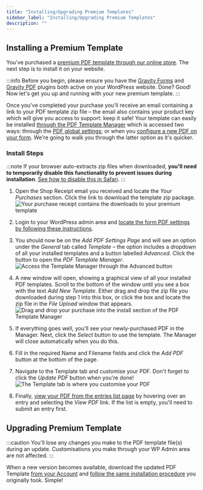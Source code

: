 ```yaml
---
title: "Installing/Upgrading Premium Templates"
sidebar_label: "Installing/Upgrading Premium Templates"
description: ""
---
```


## Installing a Premium Template 

You've purchased a [premium PDF template through our online store](https://gravitypdf.com/template-shop/). The next step is to install it on your website.

:::info
Before you begin, please ensure you have the [Gravity Forms](https://rocketgenius.pxf.io/c/1211356/445235/7938) and [Gravity PDF](../users/five-minute-install.md) plugins both active on your WordPress website. Done? Good! Now let's get you up and running with your new premium template.
:::

Once you've completed your purchase you'll receive an email containing a link to your PDF template zip file – the email also contains your product key which will give you access to support: keep it safe! Your template can easily be installed [through the PDF Template Manager](../users/pdf-template-manager.md) which is accessed two ways: through the [PDF global settings](../users/global-settings.md#default-template); or when you [configure a new PDF on your form](../users/setup-pdf.md#template). We're going to walk you through the latter option as it's quicker.

### Install Steps 

:::note
If your browser auto-extracts zip files when downloaded, **you'll need to temporarily disable this functionality to prevent issues during installation**. [See how to disable this in Safari](http://apple.stackexchange.com/a/963).
:::

1.  Open the Shop Receipt email you received and locate the *Your Purchases* section. Click the link to download the template zip package.
    ![Your purchase receipt contains the downloads to your premium template](https://resources.gravitypdf.com/uploads/2017/03/purchase-email.png)

2.  Login to your WordPress admin area and [locate the form PDF settings by following these instructions](../users/setup-pdf.md#locating-pdf-settings).

3.  You should now be on the *Add PDF Settings Page* and will see an option under the *General* tab called *Template* – the option includes a dropdown of all your installed templates and a button labelled *Advanced*. Click the button to open the *PDF Template Manager*.
    ![Access the Template Manager through the Advanced button](https://resources.gravitypdf.com/uploads/2017/03/access.png)

4.  A new window will open, showing a graphical view of all your installed PDF templates. Scroll to the bottom of the window until you see a box with the text *Add New Template*. Either drag and drop the zip file you downloaded during step 1 into this box, or click the box and locate the zip file in the *File Upload* window that appears. 
![Drag and drop your purchase into the install section of the PDF Template Manager](https://resources.gravitypdf.com/uploads/2017/03/installing.png)

5.  If everything goes well, you'll see your newly-purchased PDF in the Manager. Next, click the *Select* button to use the template. The Manager will close automatically when you do this.

6.  Fill in the required Name and Filename fields and click the *Add PDF* button at the bottom of the page.

7.  Navigate to the Template tab and customise your PDF. Don't forget to click the *Update PDF* button when you're done! 
![The Template tab is where you customise your PDF](https://resources.gravitypdf.com/uploads/edd/2017/03/settings-page-1-1.png)

8.  Finally, [view your PDF from the entries list page](../users/viewing-pdfs.md#entry-list) by hovering over an entry and selecting the *View PDF* link. If the list is empty, you'll need to submit an entry first.

## Upgrading Premium Template 

:::caution
You'll lose any changes you make to the PDF template file(s) during an update. Customisations you make through your WP Admin area are not affected.
:::

When a new version becomes available, download the updated PDF Template [from your Account](https://gravitypdf.com/account/#downloads) and [follow the same installation procedure](#install-steps) you originally took. Simple!
